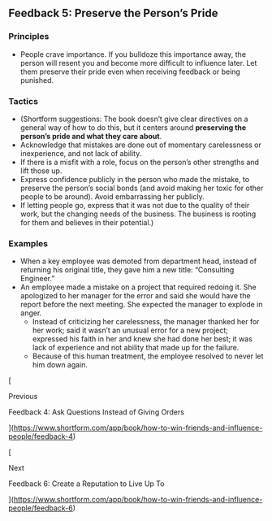 ## Feedback 5: Preserve the Person’s Pride

### Principles

- People crave importance. If you bulldoze this importance away, the person will resent you and become more difficult to influence later. Let them preserve their pride even when receiving feedback or being punished.

### Tactics

- (Shortform suggestions: The book doesn’t give clear directives on a general way of how to do this, but it centers around **preserving the person’s pride and what they care about**.
- Acknowledge that mistakes are done out of momentary carelessness or inexperience, and not lack of ability.
- If there is a misfit with a role, focus on the person’s other strengths and lift those up.
- Express confidence publicly in the person who made the mistake, to preserve the person’s social bonds (and avoid making her toxic for other people to be around). Avoid embarrassing her publicly.
- If letting people go, express that it was not due to the quality of their work, but the changing needs of the business. The business is rooting for them and believes in their potential.)

### Examples

- When a key employee was demoted from department head, instead of returning his original title, they gave him a new title: “Consulting Engineer.”
- An employee made a mistake on a project that required redoing it. She apologized to her manager for the error and said she would have the report before the next meeting. She expected the manager to explode in anger.
    - Instead of criticizing her carelessness, the manager thanked her for her work; said it wasn’t an unusual error for a new project; expressed his faith in her and knew she had done her best; it was lack of experience and not ability that made up for the failure.
    - Because of this human treatment, the employee resolved to never let him down again.

[

Previous

Feedback 4: Ask Questions Instead of Giving Orders

](https://www.shortform.com/app/book/how-to-win-friends-and-influence-people/feedback-4)

[

Next

Feedback 6: Create a Reputation to Live Up To

](https://www.shortform.com/app/book/how-to-win-friends-and-influence-people/feedback-6)
